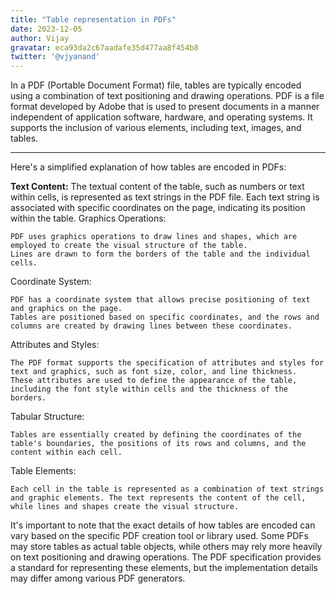 ```yaml
---
title: "Table representation in PDFs"
date: 2023-12-05
author: Vijay
gravatar: eca93da2c67aadafe35d477aa8f454b8
twitter: '@vjyanand'
---
```


In a PDF (Portable Document Format) file, tables are typically encoded using a combination of text positioning and drawing operations. PDF is a file format developed by Adobe that is used to present documents in a manner independent of application software, hardware, and operating systems. It supports the inclusion of various elements, including text, images, and tables.

---

Here's a simplified explanation of how tables are encoded in PDFs:

**Text Content:**
    The textual content of the table, such as numbers or text within cells, is represented as text strings in the PDF file.
    Each text string is associated with specific coordinates on the page, indicating its position within the table.
Graphics Operations:

    PDF uses graphics operations to draw lines and shapes, which are employed to create the visual structure of the table.
    Lines are drawn to form the borders of the table and the individual cells.
Coordinate System:

    PDF has a coordinate system that allows precise positioning of text and graphics on the page.
    Tables are positioned based on specific coordinates, and the rows and columns are created by drawing lines between these coordinates.
Attributes and Styles:

    The PDF format supports the specification of attributes and styles for text and graphics, such as font size, color, and line thickness.
    These attributes are used to define the appearance of the table, including the font style within cells and the thickness of the borders.
Tabular Structure:

    Tables are essentially created by defining the coordinates of the table's boundaries, the positions of its rows and columns, and the content within each cell.
Table Elements:

    Each cell in the table is represented as a combination of text strings and graphic elements. The text represents the content of the cell, while lines and shapes create the visual structure.

It's important to note that the exact details of how tables are encoded can vary based on the specific PDF creation tool or library used. Some PDFs may store tables as actual table objects, while others may rely more heavily on text positioning and drawing operations. The PDF specification provides a standard for representing these elements, but the implementation details may differ among various PDF generators.